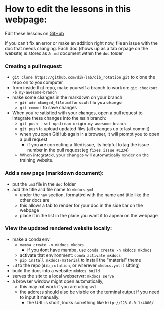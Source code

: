 # How to edit the lessons in this webpage:

Edit these lessons on [GitHub](https://github.com/dib-lab/dib_rotation)

If you can't fix an error or make an addition right now, file an issue with the doc that needs changing. Each doc (shows up as a tab or page on the website) is stored as a `.md` document within the `doc` folder.

### Creating a pull request:
+ `git clone https://github.com/dib-lab/dib_rotation.git` to clone the repo on to you computer
+ from inside that repo, make yourself a branch to work on: `git checkout -b my-awesome-branch`
+ make some changes in the markdown on your branch 
    + `git add changed_file.md` for each file you change
    + `git commit` to save changes
+ When you're satisfied with your changes, open a pull request to integrate these changes into the main branch:
    + `git push --set-upstream origin my-awesome-branch`
    + `git push` to upload updated files (all changes up to last commit)
    + when you open GitHub again in a browser, it will prompt you to open a pull request
        + if you are correcting a filed issue, its helpful to tag the issue number in the pull request (eg `fixes issue #1234`)
    + When integrated, your changes will automatically render on the training website.
    

### Add a new page (markdown document):
+ put the `.md` file in the `doc` folder
+ add the title and file name to `mkdocs.yml` 
    + under the `nav` section, formatted with the name and title like the other docs are
    + this allows a tab to render for your doc in the side bar on the webpage
    + place it in the list in the place you want it to appear on the webpage

### View the updated rendered website locally:
+ make a conda env 
    + `mamba create -n mkdocs mkdocs`  
        + if you dont have mamba, use `conda create -n mkdocs mkdocs`
    +  activate that environment: `conda activate mkdocs`
    + `pip install mkdocs-material` to install the "material" theme
+ `cd` to the repo (`dib_rotation`, or wherever `mkdocs.yml` is sitting) 
+ build the docs into a website: `mkdocs build`
+ serves the site to a local webserver: `mkdocs serve`
+ a browser window might open automatically, 
    + this may not work if you are using `wsl`
    + the address should also be visible on the terminal output if you need to input it manually.
        + the URL is short, looks something like `http://123.0.0.1:4000/`

